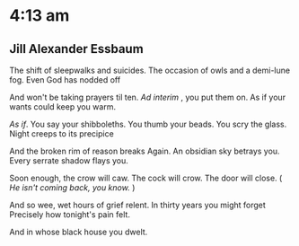 # 4:13 am
## Jill Alexander Essbaum
The shift of sleepwalks and suicides.
The occasion of owls and a demi-lune fog.
Even God has nodded off

And won't be taking prayers til ten.
_Ad interim_ , you put them on.
As if your wants could keep you warm.

_As if_. You say your shibboleths.
You thumb your beads. You scry the glass.
Night creeps to its precipice

And the broken rim of reason breaks
Again. An obsidian sky betrays you.
Every serrate shadow flays you.

Soon enough, the crow will caw.
The cock will crow. The door will close.
( _He isn't coming back, you know._ )

And so wee, wet hours of grief relent.
In thirty years you might forget
Precisely how tonight's pain felt.

And in whose black house you dwelt.